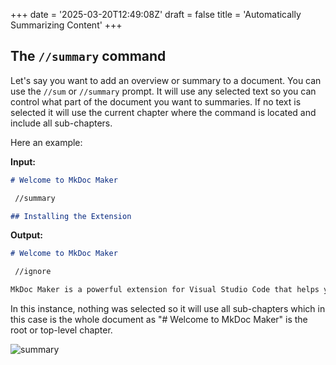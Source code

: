 +++
date = '2025-03-20T12:49:08Z'
draft = false
title = 'Automatically Summarizing Content'
+++

## The `//summary` command

Let's say you want to add an overview or summary to a document. You can use the `//sum` or `//summary` prompt. It will use any selected text so you can control what part of the document you want to summaries. If no text is selected it will use the current chapter where the command is located and include all sub-chapters.

Here an example:

**Input:**

```markdown
# Welcome to MkDoc Maker

 //summary

## Installing the Extension

```

**Output:**

```markdown
# Welcome to MkDoc Maker

 //ignore

MkDoc Maker is a powerful extension for Visual Studio Code that helps you create high-quality documentation from Markdown files. It provides a range of features to streamline your documentation workflow, including prompts for generating different types of content, a review system for improving your writing, and shortcuts for common tasks. 
```

In this instance, nothing was selected so it will use all sub-chapters which in this case is the whole document as "# Welcome to MkDoc Maker" is the root or top-level chapter.

![summary](/img/features/summary.gif)